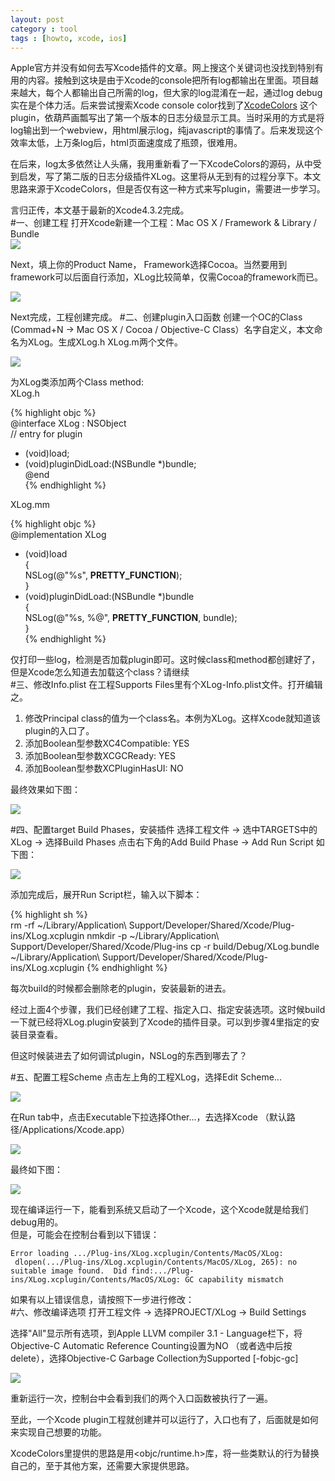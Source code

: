 ```yaml
---
layout: post
category : tool
tags : [howto, xcode, ios]
---
```


Apple官方并没有如何去写Xcode插件的文章。网上搜这个关键词也没找到特别有用的内容。接触到这块是由于Xcode的console把所有log都输出在里面。项目越来越大，每个人都输出自己所需的log，但大家的log混淆在一起，通过log debug实在是个体力活。后来尝试搜索Xcode console color找到了[XcodeColors](http://deepitpro.com/en/articles/XcodeColors/info/) 这个plugin，依葫芦画瓢写出了第一个版本的日志分级显示工具。当时采用的方式是将log输出到一个webview，用html展示log，纯javascript的事情了。后来发现这个效率太低，上万条log后，html页面速度成了瓶颈，很难用。  
  
在后来，log太多依然让人头痛，我用重新看了一下XcodeColors的源码，从中受到启发，写了第二版的日志分级插件XLog。这里将从无到有的过程分享下。本文思路来源于XcodeColors，但是否仅有这一种方式来写plugin，需要进一步学习。  
  
言归正传，本文基于最新的Xcode4.3.2完成。  
#一、创建工程
打开Xcode新建一个工程：Mac OS X / Framework & Library / Bundle  
![](/images/how-to-write-xcode-plugin/Screen-Shot-2012-05-08-at-4.43.48-PM.png)
  
Next，填上你的Product Name， Framework选择Cocoa。当然要用到framework可以后面自行添加，XLog比较简单，仅需Cocoa的framework而已。  
  
![](/images/how-to-write-xcode-plugin/Screen-Shot-2012-05-08-at-4.46.04-PM.png)
  
Next完成，工程创建完成。
#二、创建plugin入口函数
创建一个OC的Class (Commad+N -&gt; Mac OS X / Cocoa / Objective-C Class）名字自定义，本文命名为XLog。生成XLog.h XLog.m两个文件。  
  
![](/images/how-to-write-xcode-plugin/Screen-Shot-2012-05-08-at-4.48.44-PM.png)

为XLog类添加两个Class method:  
XLog.h  

{% highlight objc %}  
@interface XLog : NSObject  
// entry for plugin  
+ (void)load;  
+ (void)pluginDidLoad:(NSBundle *)bundle;  
@end  
{% endhighlight %}

XLog.mm  

{% highlight objc %}  
@implementation XLog  
  
+ (void)load  
{  
	NSLog(@"%s", __PRETTY_FUNCTION__);  
}  
+ (void)pluginDidLoad:(NSBundle *)bundle  
{  
	NSLog(@"%s, %@", __PRETTY_FUNCTION__, bundle);  
}  
{% endhighlight %}
  
仅打印一些log，检测是否加载plugin即可。这时候class和method都创建好了，但是Xcode怎么知道去加载这个class？请继续  
#三、修改Info.plist
在工程Supports Files里有个XLog-Info.plist文件。打开编辑之。  
  
1. 修改Principal class的值为一个class名。本例为XLog。这样Xcode就知道该plugin的入口了。  
2. 添加Boolean型参数XC4Compatible: YES  
3. 添加Boolean型参数XCGCReady: YES  
4. 添加Boolean型参数XCPluginHasUI: NO  
  
最终效果如下图：  
  
![](/images/how-to-write-xcode-plugin/Screen-Shot-2012-05-08-at-4.52.21-PM.png)
  
#四、配置target Build Phases，安装插件
选择工程文件 -&gt; 选中TARGETS中的XLog -&gt; 选择Build Phases 点击右下角的Add Build Phase -&gt; Add Run Script 如下图：   

![](/images/how-to-write-xcode-plugin/Screen-Shot-2012-05-08-at-4.54.16-PM.png)
  
添加完成后，展开Run Script栏，输入以下脚本：
  
{% highlight sh %}  
rm -rf ~/Library/Application\\ Support/Developer/Shared/Xcode/Plug-ins/XLog.xcplugin
nmkdir -p ~/Library/Application\\ Support/Developer/Shared/Xcode/Plug-ins
cp -r build/Debug/XLog.bundle ~/Library/Application\\ Support/Developer/Shared/Xcode/Plug-ins/XLog.xcplugin 
{% endhighlight %}  
  
每次build的时候都会删除老的plugin，安装最新的进去。  
  
  
经过上面4个步骤，我们已经创建了工程、指定入口、指定安装选项。这时候build一下就已经将XLog.plugin安装到了Xcode的插件目录。可以到步骤4里指定的安装目录查看。  
  
但这时候装进去了如何调试plugin，NSLog的东西到哪去了？  

#五、配置工程Scheme
点击左上角的工程XLog，选择Edit Scheme...  
  
![](/images/how-to-write-xcode-plugin/Screen-Shot-2012-05-08-at-4.56.37-PM.png)
  
在Run tab中，点击Executable下拉选择Other...，去选择Xcode （默认路径/Applications/Xcode.app）  
  
![](/images/how-to-write-xcode-plugin/Screen-Shot-2012-05-08-at-4.56.55-PM.png)
  
最终如下图：  
  
![](/images/how-to-write-xcode-plugin/Screen-Shot-2012-05-08-at-4.57.28-PM.png)
  
现在编译运行一下，能看到系统又启动了一个Xcode，这个Xcode就是给我们debug用的。  
但是，可能会在控制台看到以下错误：  

	Error loading .../Plug-ins/XLog.xcplugin/Contents/MacOS/XLog:  dlopen(.../Plug-ins/XLog.xcplugin/Contents/MacOS/XLog, 265): no suitable image found.  Did find:.../Plug-ins/XLog.xcplugin/Contents/MacOS/XLog: GC capability mismatch
  
  
如果有以上错误信息，请按照下一步进行修改：  
#六、修改编译选项
打开工程文件 -&gt; 选择PROJECT/XLog -&gt; Build Settings  
  
选择"All"显示所有选项，到Apple LLVM compiler 3.1 - Language栏下，将Objective-C Automatic Reference Counting设置为NO （或者选中后按delete），选择Objective-C Garbage Collection为Supported \[-fobjc-gc\]  
  
![](/images/how-to-write-xcode-plugin/Screen-Shot-2012-05-08-at-5.00.49-PM.png)

重新运行一次，控制台中会看到我们的两个入口函数被执行了一遍。  
    
至此，一个Xcode plugin工程就创建并可以运行了，入口也有了，后面就是如何来实现自己想要的功能。  
  
XcodeColors里提供的思路是用&lt;objc/runtime.h&gt;库，将一些类默认的行为替换自己的，至于其他方案，还需要大家提供思路。  

